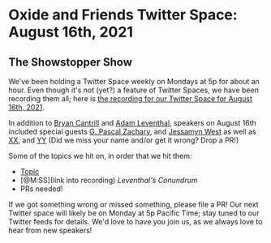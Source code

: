 # Oxide and Friends Twitter Space: August 16th, 2021

## The Showstopper Show

We've been holding a Twitter Space weekly on Mondays at 5p for about an hour.
Even though it's not (yet?) a feature of Twitter Spaces, we have been
recording them all; here is
[the recording for our Twitter Space for August 16th, 2021](https://youtu.be/hlQuF75L4TE).

In addition to
[Bryan Cantrill](https://twitter.com/bcantrill) and
[Adam Leventhal](https://twitter.com/ahl),
speakers on August 16th included special guests
[G. Pascal Zachary](https://twitter.com/Gpascalzachary),
and [Jessamyn West](https://twitter.com/jessamyn)
as well as
[XX](),
and [YY]()
(Did we miss your name and/or get it wrong? Drop a PR!)

Some of the topics we hit on, in order that we hit them:

- [Topic](link)
- [@M:SS](link into recording)
  *Leventhal's Conundrum*
- PRs needed!

If we got something wrong or missed something, please file a PR!
Our next Twitter space will likely be on Monday at 5p Pacific Time; stay tuned
to our Twitter feeds for details.  We'd love to have you join us, as we
always love to hear from new speakers!

